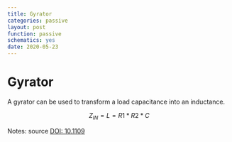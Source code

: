 ```yaml
---
title: Gyrator
categories: passive
layout: post
function: passive
schematics: yes
date: 2020-05-23
---
```


# Gyrator

A gyrator can be used to transform a load capacitance into an inductance. 

$$ Z_{IN} = L = R1*R2*C $$

Notes:
source [DOI: 10.1109](https://doi.org/10.1109/JSSC.1969.1049979)